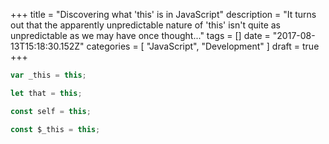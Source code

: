+++
title = "Discovering what 'this' is in JavaScript"
description = "It turns out that the apparently unpredictable nature of 'this' isn't quite as unpredictable as we may have once thought..."
tags = []
date = "2017-08-13T15:18:30.152Z"
categories = [
    "JavaScript",
    "Development"
]
draft = true
+++

```javascript
var _this = this;

let that = this;

const self = this;

const $_this = this;
```
